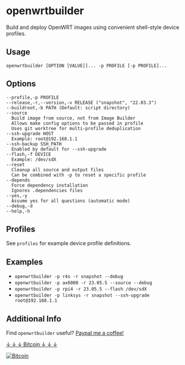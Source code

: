 # openwrtbuilder

Build and deploy OpenWRT images using convenient shell-style device profiles.

## Usage

`openwrtbuilder [OPTION [VALUE]]... -p PROFILE [-p PROFILE]...`

## Options

```(text)
--profile,-p PROFILE
--release,-r,--version,-v RELEASE ("snapshot", "22.03.3")
--buildroot,-b PATH (Default: script directory)
--source
  Build image from source, not from Image Builder
  Allows make config options to be passed in profile
  Uses git worktree for multi-profile deduplication
--ssh-upgrade HOST
  Example: root@192.168.1.1
--ssh-backup SSH_PATH
  Enabled by default for --ssh-upgrade
--flash,-f DEVICE
  Example: /dev/sdX
--reset
  Cleanup all source and output files
  Can be combined with -p to reset a specific profile
--depends
  Force dependency installation
  Ignores .dependencies files
--yes,-y
  Assume yes for all questions (automatic mode)
--debug,-d
--help,-h
```

## Profiles

See `profiles` for example device profile definitions.

## Examples

* `openwrtbuilder -p r4s -r snapshot --debug`
* `openwrtbuilder -p ax6000 -r 23.05.5 --source --debug`
* `openwrtbuilder -p rpi4 -r 23.05.5 --flash /dev/sdX`
* `openwrtbuilder -p linksys -r snapshot --ssh-upgrade root@192.168.1.1`

## Additional Info

Find `openwrtbuilder` useful? [Paypal me a coffee!](https://paypal.me/bryanroessler)

[↓ ↓ ↓ Bitcoin ↓ ↓ ↓](bitcoin:bc1q7wy0kszjavgcrvkxdg7mf3s6rh506rasnhfa4a)

[![Bitcoin](https://repos.bryanroessler.com/files/bc1q7wy0kszjavgcrvkxdg7mf3s6rh506rasnhfa4a.png)](bitcoin:bc1q7wy0kszjavgcrvkxdg7mf3s6rh506rasnhfa4a)